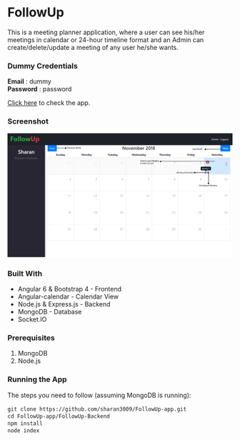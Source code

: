 # FollowUp

This is a meeting planner application, where a user can see his/her meetings in calendar or 24-hour timeline format and an Admin can create/delete/update a meeting of any user he/she wants.

### Dummy Credentials
<b>Email</b> : dummy<br>
<b>Password</b> : password

[Click here](http://planner.sharansingh.xyz) to check the app.

### Screenshot

![](screenshots/home.png)

### Built With
* Angular 6 & Bootstrap 4 - Frontend
* Angular-calendar - Calendar View
* Node.js & Express.js - Backend
* MongoDB - Database
* Socket.IO

### Prerequisites
1. MongoDB
2. Node.js

### Running the App

The steps you need to follow (assuming MongoDB is running):

```shell
git clone https://github.com/sharan3009/FollowUp-app.git
cd FollowUp-app/FollowUp-Backend
npm install
node index
```
